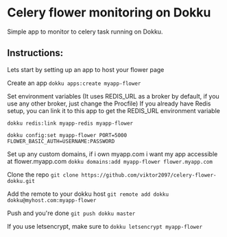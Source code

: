 # Celery flower monitoring on Dokku

Simple app to monitor to celery task running on Dokku.

## Instructions:

Lets start by setting up an app to host your flower page

Create an app
`dokku apps:create myapp-flower`

Set environment variables
(It uses REDIS_URL as a broker by default, if you use any other broker, just change the Procfile)
If you already have Redis setup, you can link it to this app to get the REDIS_URL environment variable

`dokku redis:link myapp-redis myapp-flower`

`dokku config:set myapp-flower PORT=5000 FLOWER_BASIC_AUTH=USERNAME:PASSWORD`

Set up any custom domains, if i own myapp.com i want my app accessible at flower.myapp.com
`dokku domains:add myapp-flower flower.myapp.com`

Clone the repo
`git clone https://github.com/viktor2097/celery-flower-dokku.git`

Add the remote to your dokku host
`git remote add dokku dokku@myhost.com:myapp-flower`

Push and you're done
`git push dokku master`

If you use letsencrypt, make sure to `dokku letsencrypt myapp-flower`